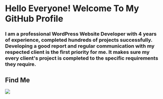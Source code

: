 # Hello Everyone! Welcome To My GitHub Profile

### I am a professional WordPress Website Developer with 4 years of experience, completed hundreds of projects successfully. Developing a good report and regular communication with my respected client is the first priority for me. It makes sure my every client's project is completed to the specific requirements they require.

## Find Me
[<img src="https://www.google.com/url?sa=i&url=https%3A%2F%2F99designs.com%2Fblog%2Fcrowdsourcing%2F99designs-vs-fiverr%2F&psig=AOvVaw3QL9XN5spJKf790Uxq_5at&ust=1617447132892000&source=images&cd=vfe&ved=0CAIQjRxqFwoTCMiDmaGy3-8CFQAAAAAdAAAAABAD">](https://www.fiverr.com/r1codingmaster?up_rollout=true)
